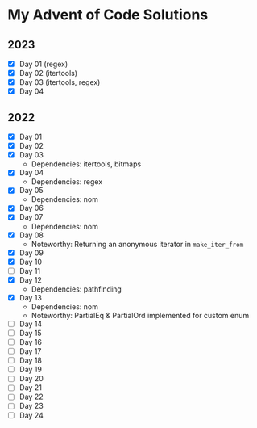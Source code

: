 # My Advent of Code Solutions

## 2023

* [x] Day 01 (regex)
* [x] Day 02 (itertools)
* [x] Day 03 (itertools, regex)
* [x] Day 04

## 2022

* [x] Day 01
* [x] Day 02
* [x] Day 03
  * Dependencies: itertools, bitmaps
* [x] Day 04
  * Dependencies: regex
* [x] Day 05
  * Dependencies: nom
* [x] Day 06
* [x] Day 07
  * Dependencies: nom
* [x] Day 08
  * Noteworthy: Returning an anonymous iterator in `make_iter_from`
* [x] Day 09
* [x] Day 10
* [ ] Day 11
* [x] Day 12
  * Dependencies: pathfinding
* [x] Day 13
  * Dependencies: nom
  * Noteworthy: PartialEq & PartialOrd implemented for custom enum
* [ ] Day 14
* [ ] Day 15
* [ ] Day 16
* [ ] Day 17
* [ ] Day 18
* [ ] Day 19
* [ ] Day 20
* [ ] Day 21
* [ ] Day 22
* [ ] Day 23
* [ ] Day 24
